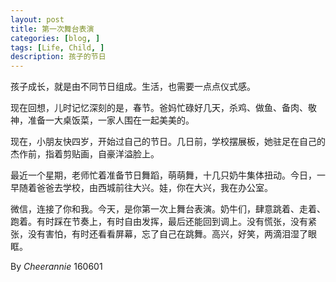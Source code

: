 ```yaml
---
layout: post
title: 第一次舞台表演
categories: [blog, ]
tags: [Life, Child, ]
description: 孩子的节日
---
```



孩子成长，就是由不同节日组成。生活，也需要一点点仪式感。

现在回想，儿时记忆深刻的是，春节。爸妈忙碌好几天，杀鸡、做鱼、备肉、敬神，准备一大桌饭菜，一家人围在一起美美的。

现在，小朋友快四岁，开始过自己的节日。几日前，学校摆展板，她驻足在自己的杰作前，指着剪贴画，自豪洋溢脸上。

最近一个星期，老师忙着准备节日舞蹈，萌萌舞，十几只奶牛集体扭动。今日，一早随着爸爸去学校，由西城前往大兴。娃，你在大兴，我在办公室。

微信，连接了你和我。今天，是你第一次上舞台表演。奶牛们，肆意跳着、走着、跑着。有时踩在节奏上，有时自由发挥，最后还能回到调上。没有慌张，没有紧张，没有害怕，有时还看看屏幕，忘了自己在跳舞。高兴，好笑，两滴泪湿了眼眶。


By *Cheerannie* 160601
